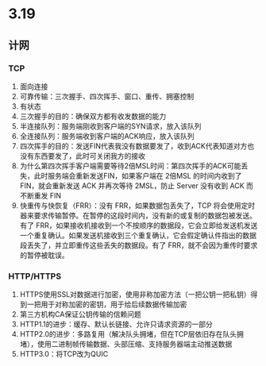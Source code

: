 # 3.19
## 计网
### TCP
1. 面向连接
2. 可靠传输：三次握手、四次挥手、窗口、重传、拥塞控制
3. 有状态
4. 三次握手的目的：确保双方都有收发数据的能力
5. 半连接队列：服务端刚收到客户端的SYN请求，放入该队列
6. 全连接队列：服务端收到客户端的ACK响应，放入该队列
7. 四次挥手的目的：发送FIN代表我没有数据要发了，收到ACK代表知道对方也没有东西要发了，此时可关闭我方的接收
8. 为什么第四次挥手客户端需要等待2倍MSL时间：第四次挥手的ACK可能丢失，此时服务端会重新发送FIN，如果客户端在 2倍MSL 的时间内收到了 FIN，就会重新发送 ACK 并再次等待 2MSL，防止 Server 没有收到 ACK 而不断重发 FIN
9. 快重传与快恢复（FRR）：没有 FRR，如果数据包丢失了，TCP 将会使用定时器来要求传输暂停。在暂停的这段时间内，没有新的或复制的数据包被发送。有了 FRR，如果接收机接收到一个不按顺序的数据段，它会立即给发送机发送一个重复确认。如果发送机接收到三个重复确认，它会假定确认件指出的数据段丢失了，并立即重传这些丢失的数据段。有了 FRR，就不会因为重传时要求的暂停被耽误。


### HTTP/HTTPS
1. HTTPS使用SSL对数据进行加密，使用非称加密方法（一把公钥一把私钥）得到一把用于对称加密的密钥，用于给后续数据传输加密
2. 第三方机构CA保证公钥传输的信赖问题
3. HTTP1.1的进步：缓存、默认长链接、允许只请求资源的一部分
4. HTTP2.0的进步：多路复用（解决队头拥堵，但在TCP层依旧存在队头拥堵），使用二进制帧传输数据、头部压缩、支持服务器端主动推送数据
5. HTTP3.0：将TCP改为QUIC

<!--stackedit_data:
eyJoaXN0b3J5IjpbLTkyMjQ4NDM3NV19
-->